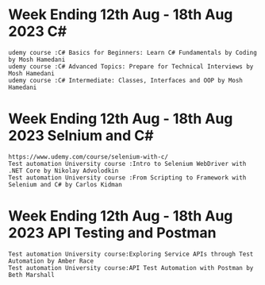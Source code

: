 # Week Ending 12th Aug - 18th Aug 2023 C#
    udemy course :C# Basics for Beginners: Learn C# Fundamentals by Coding by Mosh Hamedani
    udemy course :C# Advanced Topics: Prepare for Technical Interviews by Mosh Hamedani
    udemy course :C# Intermediate: Classes, Interfaces and OOP by Mosh Hamedani
# Week Ending 12th Aug - 18th Aug 2023 Selnium and C#
    https://www.udemy.com/course/selenium-with-c/
    Test automation University course :Intro to Selenium WebDriver with .NET Core by Nikolay Advolodkin
    Test automation University course :From Scripting to Framework with Selenium and C# by Carlos Kidman
# Week Ending 12th Aug - 18th Aug 2023 API Testing and Postman
    Test automation University course:Exploring Service APIs through Test Automation by Amber Race
    Test automation University course:API Test Automation with Postman by Beth Marshall
